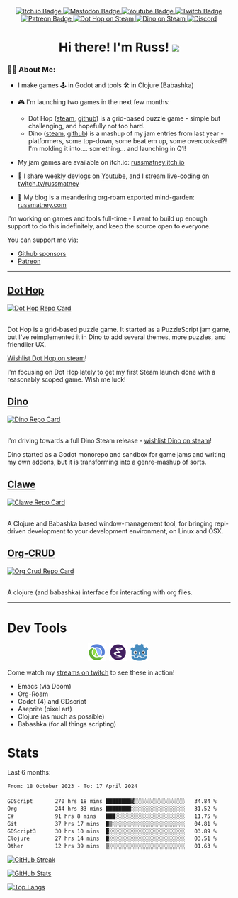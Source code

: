 <link rel="stylesheet" href="https://cdn.jsdelivr.net/gh/devicons/devicon@latest/devicon.min.css">

<div id="header" align="center">
<div id="badges">
  <a href="https://russmatney.itch.io">
    <img src="https://img.shields.io/badge/Itch.io-red?style=for-the-badge&logo=itch.io&logoColor=white" alt="Itch.io Badge"/>
  </a>
  <a href="https://mastodon.gamedev.place/@russmatney">
    <img src="https://img.shields.io/badge/Mastodon-teal?style=for-the-badge&logo=mastodon&logoColor=white" alt="Mastodon Badge"/>
  </a>
  <a href="https://www.youtube.com/@russmatney">
    <img src="https://img.shields.io/badge/Youtube-red?style=for-the-badge&logo=youtube&logoColor=white" alt="Youtube Badge"/>
  </a>
  <a href="https://www.twitch.tv/russmatney">
    <img src="https://img.shields.io/badge/Twitch-purple?style=for-the-badge&logo=twitch&logoColor=white" alt="Twitch Badge"/>
  </a>
  <a href="https://www.patreon.com/russmatney">
    <img src="https://img.shields.io/badge/Patreon-red?style=for-the-badge&logo=patreon&logoColor=white" alt="Patreon Badge"/>
  </a>
  <a href="https://store.steampowered.com/app/2779710/Dot_Hop/">
    <img
    alt="Dot Hop on Steam"
    src="https://img.shields.io/badge/add%20to%20wishlist%20-%20?style=for-the-badge&logo=steam&label=Dot%20Hop&color=55abef" />
  </a>
  <a href="https://store.steampowered.com/app/2589550/Dino/">
    <img
    src="https://img.shields.io/badge/add%20to%20wishlist%20-%20?style=for-the-badge&logo=steam&label=Dino&color=55abef"
    alt="Dino on Steam" >
  </a>
  <a href="https://discord.gg/xZHWtGfAvF">
    <img alt="Discord" src="https://img.shields.io/discord/758750490015563776?style=for-the-badge&logo=discord&logoColor=fff&label=discord" />
  </a>
</div>

<h1>
  Hi there! I'm Russ!
  <img src="https://media.giphy.com/media/hvRJCLFzcasrR4ia7z/giphy.gif" width="30px"/>
</h1>
</div>

### :technologist: About Me:

- I make games :joystick: in Godot and tools :hammer_and_wrench: in Clojure (Babashka)

- :video_game: I'm launching two games in the next few months:
  - Dot Hop ([steam](https://store.steampowered.com/app/2779710/Dot_Hop/), [github](https://github.com/russmatney/dino)) is a grid-based puzzle game - simple but challenging, and hopefully not too hard.
  - Dino ([steam](https://store.steampowered.com/app/2589550/Dino/), [github](https://github.com/russmatney/dino)) is a mashup of my jam entries from last year - platformers, some top-down, some beat em up, some overcooked?! I'm molding it into.... something... and launching in Q1!

- My jam games are available on itch.io: [russmatney.itch.io](https://russmatney.itch.io)

- :movie_camera: I share weekly devlogs on [Youtube](https://www.youtube.com/@russmatney), and I stream live-coding on [twitch.tv/russmatney](https://twitch.tv/russmatney)

- :seedling: My blog is a meandering org-roam exported mind-garden: [russmatney.com](https://russmatney.com/)

I'm working on games and tools full-time - I want to build up enough support to
do this indefinitely, and keep the source open to everyone.

You can support me via:

- [Github sponsors](https://github.com/sponsors/russmatney)
- [Patreon](https://patreon.com/russmatney)

---

## [Dot Hop](https://github.com/russmatney/dothop)

<a href="https://github.com/russmatney/dothop">
  <img align="center"
  src="https://github-readme-stats.vercel.app/api/pin/?username=russmatney&repo=dothop&theme=transparent"
  alt="Dot Hop Repo Card" />
</a>
<br/>
<br/>

Dot Hop is a grid-based puzzle game. It started as a PuzzleScript jam game, but
I've reimplemented it in Dino to add several themes, more puzzles, and
friendlier UX.

[Wishlist Dot Hop on steam](https://store.steampowered.com/app/2779710/Dot_Hop/)!

I'm focusing on Dot Hop lately to get my first Steam launch done with a
reasonably scoped game. Wish me luck!

## [Dino](https://github.com/russmatney/dino)

<a href="https://github.com/russmatney/dino">
  <img align="center" src="https://github-readme-stats.vercel.app/api/pin/?username=russmatney&repo=dino&theme=transparent" alt="Dino Repo Card" />
</a>
<br/>
<br/>

I'm driving towards a full Dino Steam release - [wishlist Dino on steam](https://store.steampowered.com/app/2589550/Dino/)!

Dino started as a Godot monorepo and sandbox for game jams and writing my own addons,
but it is transforming into a genre-mashup of sorts.

## [Clawe](https://github.com/russmatney/clawe)

<a href="https://github.com/russmatney/clawe">
  <img align="center" src="https://github-readme-stats.vercel.app/api/pin/?username=russmatney&repo=clawe&theme=transparent" alt="Clawe Repo Card" />
</a>
<br/>
<br/>

A Clojure and Babashka based window-management tool, for bringing repl-driven
development to your development environment, on Linux and OSX.

## [Org-CRUD](https://github.com/russmatney/org-crud)

<a href="https://github.com/russmatney/org-crud">
  <img align="center"
  src="https://github-readme-stats.vercel.app/api/pin/?username=russmatney&repo=org-crud&theme=transparent"
  alt="Org Crud Repo Card" />
</a>
<br/>
<br/>

A clojure (and babashka) interface for interacting with org files.

---

# Dev Tools

<div align="center">
  <img src="https://github.com/devicons/devicon/blob/develop/icons/clojure/clojure-original.svg" title="Clojure" alt="Clojure" width="40" height="40"/>&nbsp;
  <img src="https://github.com/devicons/devicon/blob/develop/icons/emacs/emacs-original.svg" title="Emacs" alt="Emacs" width="40" height="40"/>&nbsp;
  <img src="https://github.com/devicons/devicon/blob/develop/icons/godot/godot-original.svg" title="Godot" alt="Godot" width="40" height="40"/>&nbsp;
</div>

Come watch my [streams on twitch](https://twitch.tv/russmatney) to see these in action!

- Emacs (via Doom)
- Org-Roam
- Godot (4) and GDscript
- Aseprite (pixel art)
- Clojure (as much as possible)
- Babashka (for all things scripting)


# Stats

Last 6 months:

<!--START_SECTION:waka-->

```txt
From: 18 October 2023 - To: 17 April 2024

GDScript       270 hrs 18 mins ████████▓░░░░░░░░░░░░░░░░   34.84 %
Org            244 hrs 33 mins ████████░░░░░░░░░░░░░░░░░   31.52 %
C#             91 hrs 8 mins   ███░░░░░░░░░░░░░░░░░░░░░░   11.75 %
Git            37 hrs 17 mins  █▒░░░░░░░░░░░░░░░░░░░░░░░   04.81 %
GDScript3      30 hrs 10 mins  █░░░░░░░░░░░░░░░░░░░░░░░░   03.89 %
Clojure        27 hrs 14 mins  █░░░░░░░░░░░░░░░░░░░░░░░░   03.51 %
Other          12 hrs 39 mins  ▒░░░░░░░░░░░░░░░░░░░░░░░░   01.63 %
```

<!--END_SECTION:waka-->

<!-- [![russmatney wakatime stats](https://github-readme-stats.vercel.app/api/wakatime?username=russmatney&custom_title=Last%207%20Days&theme=transparent)]() -->

[![GitHub Streak](http://github-readme-streak-stats.herokuapp.com?user=russmatney&theme=transparent&background=000000)]()

[![GitHub Stats](https://github-readme-stats.vercel.app/api?username=russmatney&theme=transparent&hide=prs,issues&show_icons=true)]()

[![Top Langs](https://github-readme-stats.vercel.app/api/top-langs/?username=russmatney&layout=compact&theme=transparent&hide=javascript,css&langs_count=7&hide_title=true)]()

